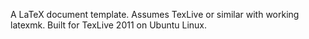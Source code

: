 A LaTeX document template.
Assumes TexLive or similar with working latexmk.
Built for TexLive 2011 on Ubuntu Linux.
